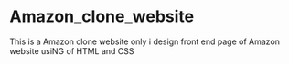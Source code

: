 # Amazon_clone_website 

This is a Amazon clone website only i design front end page of Amazon website usiNG of HTML and CSS
